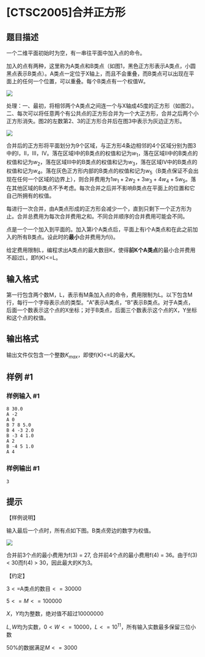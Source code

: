 # [CTSC2005]合并正方形

## 题目描述

一个二维平面初始时为空，有一串往平面中加入点的命令。

加入的点有两种，这里称为A类点和B类点（如图1，黑色正方形表示A类点，小圆黑点表示B类点）。A类点一定位于X轴上，而且不会重叠，而B类点可以出现在平面上的任何一个位置，可以重叠。每个B类点有一个权值W。

![](https://cdn.luogu.com.cn/upload/pic/18474.png)

处理：一、最初，将相邻两个A类点之间连一个与X轴成45度的正方形（如图2）。二、每次可以将任意两个有公共点的正方形合并为一个大正方形，合并之后两个小正方形消失。图2的左数第2、3的正方形合并后在图3中表示为灰边正方形。

![](https://cdn.luogu.com.cn/upload/pic/18475.png)

合并后的正方形将平面划分为9个区域，与正方形4条边相邻的4个区域分别为图3中的I，II，III，IV。落在区域I中的B类点的权值和记为$w_1$，落在区域II中的B类点的权值和记为$w_2$，落在区域III中的B类点的权值和记为$w_3$，落在区域IV中的B类点的权值和记为$w_4$。落在灰色正方形内部的B类点的权值和记为$w_5$（B类点保证不会出现在任何一个区域的边界上），则合并费用为$1w_1+2w_2+3w_3+4w_4+5w_5$。落在其他区域的B类点不予考虑。每次合并之后并不影响B类点在平面上的位置和它自己所拥有的权值。

每进行一次合并，由A类点形成的正方形会减少一个，直到只剩下一个正方形为止。合并总费用为每次合并费用之和。不同合并顺序的合并费用可能会不同。

点是一个一个加入到平面的。加入第i个A类点后，平面上有i个A类点和在此之前加入的所有B类点。设此时的**最小**合并费用为f(i)。

给定费用限制L，编程求出A类点的最大数目K，使得**前K个A类点**的最小合并费用不超过L，即f(K)<=L。 

## 输入格式

第一行包含两个数M，L，表示有M条加入点的命令，费用限制为L。以下包含M行，每行一个字母表示点的类型。“A”表示A类点，“B”表示B类点。对于A类点，后面一个数表示这个点的X坐标；对于B类点，后面三个数表示这个点的X，Y坐标和这个点的权值。

## 输出格式

输出文件仅包含一个整数$K_{max}$，即使f(K)<=L的最大K。

## 样例 #1

### 样例输入 #1
```
8 30.0
A -2
A 0
B 7 8 5.0
B 4 -3 2.0
B -3 4 1.0
A 2
B -4 5 1.0
A 4
```

### 样例输出 #1

```
3
```

## 提示

【样例说明】

输入最后一个点时，所有点如下图。B类点旁边的数字为权值。

![](https://cdn.luogu.com.cn/upload/pic/18476.png)

合并前3个点的最小费用为f(3) = 27, 合并前4个点的最小费用f(4) = 36。由于f(3) < 30而f(4) > 30，因此最大的K为3。

【约定】

$3<=$A类点的数目$<=30000$

$5<=M<=100000$

$X$，$Y$均为整数，绝对值不超过$10000000$

$L, W$均为实数，$0<W<=10000$，$L<=10^{11}$，所有输入实数最多保留三位小数

$50\%$的数据满足$M<=3000$
